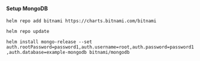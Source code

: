 #### Setup MongoDB

`helm repo add bitnami https://charts.bitnami.com/bitnami`

`helm repo update`

`helm install mongo-release --set auth.rootPassword=password1,auth.username=root,auth.password=password1,auth.database=example-mongodb bitnami/mongodb`


